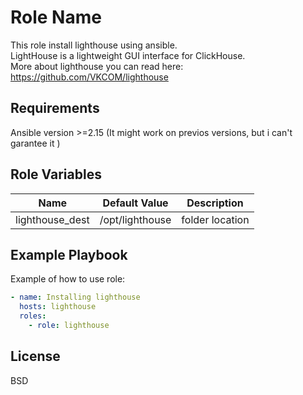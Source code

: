 Role Name
=========

This role install lighthouse using ansible. <br>
LightHouse is a lightweight GUI interface for ClickHouse. <br>
More about lighthouse you can read here: https://github.com/VKCOM/lighthouse

Requirements
------------

Ansible version >=2.15 (It might work on previos versions, but i can't garantee it )

Role Variables
--------------

| Name            | Default Value   | Description     |
| --------------- | --------------- | --------------- |
| lighthouse_dest | /opt/lighthouse | folder location |

Example Playbook
----------------

Example of how to use role:

```yml
- name: Installing lighthouse
  hosts: lighthouse
  roles:
    - role: lighthouse 
```

License
-------

BSD
